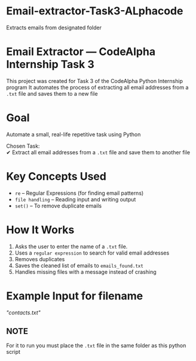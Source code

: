 # Email-extractor-Task3-ALphacode
Extracts emails from designated folder
# Email Extractor — CodeAlpha Internship Task 3

This project was created for Task 3 of the CodeAlpha Python Internship program
It automates the process of extracting all email addresses from a `.txt` file and saves them to a new file

# Goal

Automate a small, real-life repetitive task using Python

Chosen Task:  
✔ Extract all email addresses from a `.txt` file and save them to another file


# Key Concepts Used

- `re` – Regular Expressions (for finding email patterns)
- `file handling` – Reading input and writing output
- `set()` – To remove duplicate emails

# How It Works

1. Asks the user to enter the name of a `.txt` file.
2. Uses a `regular expression` to search for valid email addresses
3. Removes duplicates
4. Saves the cleaned list of emails to `emails_found.txt`
5. Handles missing files with a message instead of crashing


# Example Input for filename

*"contacts.txt"*

## NOTE
For it to run you must place the `.txt` file in the same folder as this python script
